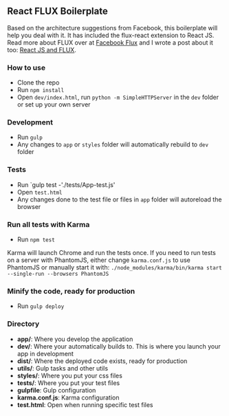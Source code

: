 ## React FLUX Boilerplate

Based on the architecture suggestions from Facebook, this boilerplate will help you deal with it. It has included the
flux-react extension to React JS. Read more about FLUX over at [Facebook Flux](http://facebook.github.io/flux/) and I wrote a post about it too: [React JS and FLUX](http://christianalfoni.github.io/javascript/2014/08/20/react-js-and-flux.html).

### How to use

* Clone the repo
* Run `npm install`
* Open `dev/index.html`, run `python -m SimpleHTTPServer` in the `dev` folder or set up your own server

### Development
* Run `gulp`
* Any changes to `app` or `styles` folder will automatically rebuild to `dev` folder

### Tests
* Run `gulp test -'./tests/App-test.js'
* Open `test.html`
* Any changes done to the test file or files in `app` folder will autoreload the browser

### Run all tests with Karma
* Run `npm test`

Karma will launch Chrome and run the tests once. If you need to run tests on a server with
PhantomJS, either change `karma.conf.js` to use PhantomJS or manually start it with:
`./node_modules/karma/bin/karma start --single-run --browsers PhantomJS`

### Minify the code, ready for production
* Run `gulp deploy`

### Directory
* **app/**: Where you develop the application
* **dev/**: Where your automatically builds to. This is where you launch your app in development
* **dist/**: Where the deployed code exists, ready for production
* **utils/**: Gulp tasks and other utils
* **styles/**: Where you put your css files
* **tests/**: Where you put your test files
* **gulpfile**: Gulp configuration
* **karma.conf.js**: Karma configuration
* **test.html**: Open when running specific test files
